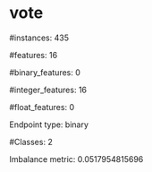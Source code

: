 # vote

#instances: 435

#features: 16

  #binary_features: 0

  #integer_features: 16

  #float_features: 0

Endpoint type: binary

#Classes: 2

Imbalance metric: 0.0517954815696

